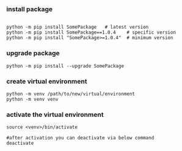 ### install package
```shell

python -m pip install SomePackage   # latest version
python -m pip install SomePackage==1.0.4    # specific version
python -m pip install "SomePackage>=1.0.4"  # minimum version
```
### upgrade package
```shell
python -m pip install --upgrade SomePackage
```

### create virtual environment
```shell
python -m venv /path/to/new/virtual/environment
python -m venv venv
```

### activate the virtual environment
```shell
source <venv>/bin/activate

#after activation you can deactivate via below command
deactivate
```